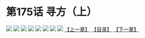 # 第175话 寻方（上）
![](https://mhpic.xiaomingtaiji.net/comic/D/斗破苍穹拆分版/175话/1.jpg-zymk.middle.webp)
![](https://mhpic.xiaomingtaiji.net/comic/D/斗破苍穹拆分版/175话/2.jpg-zymk.middle.webp)
![](https://mhpic.xiaomingtaiji.net/comic/D/斗破苍穹拆分版/175话/3.jpg-zymk.middle.webp)
![](https://mhpic.xiaomingtaiji.net/comic/D/斗破苍穹拆分版/175话/4.jpg-zymk.middle.webp)
![](https://mhpic.xiaomingtaiji.net/comic/D/斗破苍穹拆分版/175话/5.jpg-zymk.middle.webp)
![](https://mhpic.xiaomingtaiji.net/comic/D/斗破苍穹拆分版/175话/6.jpg-zymk.middle.webp)
![](https://mhpic.xiaomingtaiji.net/comic/D/斗破苍穹拆分版/175话/7.jpg-zymk.middle.webp)
![](https://mhpic.xiaomingtaiji.net/comic/D/斗破苍穹拆分版/175话/8.jpg-zymk.middle.webp)
[【上一章】](./174.md)
[【目录】](./READMD.md)
[【下一章】](./176.md)
